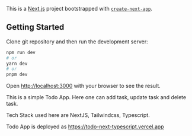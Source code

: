 This is a [Next.js](https://nextjs.org/) project bootstrapped with [`create-next-app`](https://github.com/vercel/next.js/tree/canary/packages/create-next-app).

## Getting Started

Clone git repository and then
run the development server:

```bash
npm run dev
# or
yarn dev
# or
pnpm dev
```

Open [http://localhost:3000](http://localhost:3000) with your browser to see the result.

This is a simple Todo App. Here one can add task, update task and delete task.

Tech Stack used here are NextJS, Tailwindcss, Typescript.

Todo App is deployed as https://todo-next-typescript.vercel.app
